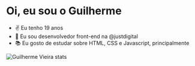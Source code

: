 # Oi, eu sou o Guilherme

- ✌ Eu tenho 19 anos
- 🔭 Eu sou desenvolvedor front-end na @justdigital
- 📚 Eu gosto de estudar sobre HTML, CSS e Javascript, principalmente

![Guilherme Vieira stats](https://github-readme-stats.vercel.app/api?username=gitlherme&show_icons=true&theme=radical)
